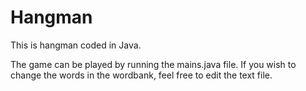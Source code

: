 # Hangman

This is hangman coded in Java.

The game can be played by running the mains.java file.
If you wish to change the words in the wordbank, feel free to edit the text file.
